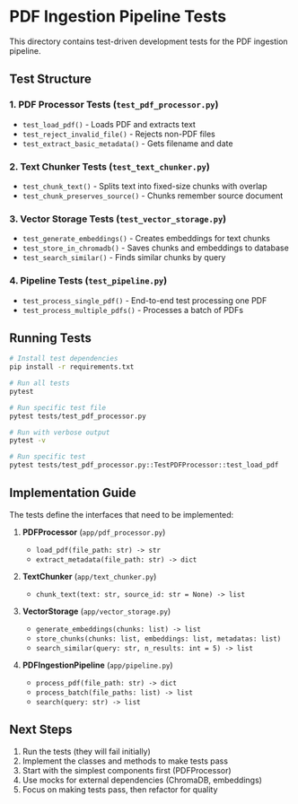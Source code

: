 # PDF Ingestion Pipeline Tests

This directory contains test-driven development tests for the PDF ingestion pipeline.

## Test Structure

### 1. PDF Processor Tests (`test_pdf_processor.py`)
- `test_load_pdf()` - Loads PDF and extracts text
- `test_reject_invalid_file()` - Rejects non-PDF files  
- `test_extract_basic_metadata()` - Gets filename and date

### 2. Text Chunker Tests (`test_text_chunker.py`)
- `test_chunk_text()` - Splits text into fixed-size chunks with overlap
- `test_chunk_preserves_source()` - Chunks remember source document

### 3. Vector Storage Tests (`test_vector_storage.py`)
- `test_generate_embeddings()` - Creates embeddings for text chunks
- `test_store_in_chromadb()` - Saves chunks and embeddings to database
- `test_search_similar()` - Finds similar chunks by query

### 4. Pipeline Tests (`test_pipeline.py`)
- `test_process_single_pdf()` - End-to-end test processing one PDF
- `test_process_multiple_pdfs()` - Processes a batch of PDFs

## Running Tests

```bash
# Install test dependencies
pip install -r requirements.txt

# Run all tests
pytest

# Run specific test file
pytest tests/test_pdf_processor.py

# Run with verbose output
pytest -v

# Run specific test
pytest tests/test_pdf_processor.py::TestPDFProcessor::test_load_pdf
```

## Implementation Guide

The tests define the interfaces that need to be implemented:

1. **PDFProcessor** (`app/pdf_processor.py`)
   - `load_pdf(file_path: str) -> str`
   - `extract_metadata(file_path: str) -> dict`

2. **TextChunker** (`app/text_chunker.py`)
   - `chunk_text(text: str, source_id: str = None) -> list`

3. **VectorStorage** (`app/vector_storage.py`)
   - `generate_embeddings(chunks: list) -> list`
   - `store_chunks(chunks: list, embeddings: list, metadatas: list)`
   - `search_similar(query: str, n_results: int = 5) -> list`

4. **PDFIngestionPipeline** (`app/pipeline.py`)
   - `process_pdf(file_path: str) -> dict`
   - `process_batch(file_paths: list) -> list`
   - `search(query: str) -> list`

## Next Steps

1. Run the tests (they will fail initially)
2. Implement the classes and methods to make tests pass
3. Start with the simplest components first (PDFProcessor)
4. Use mocks for external dependencies (ChromaDB, embeddings)
5. Focus on making tests pass, then refactor for quality
